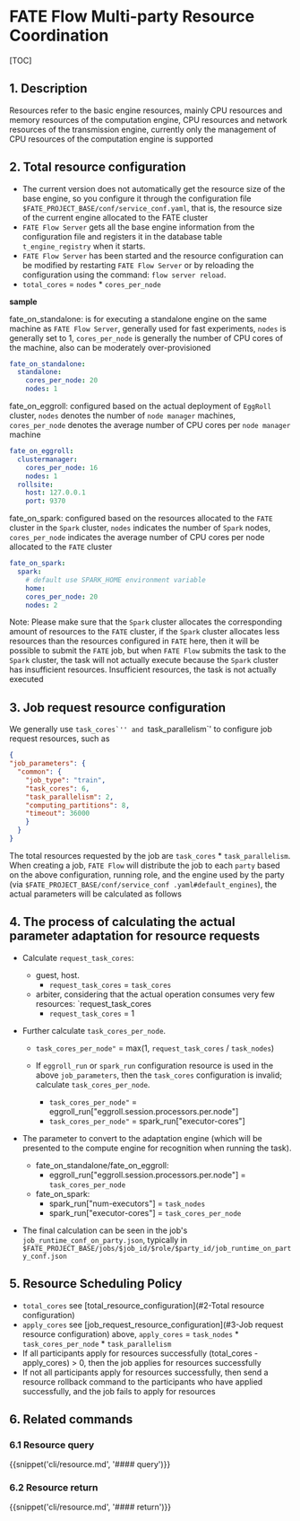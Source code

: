 # FATE Flow Multi-party Resource Coordination

[TOC]

## 1. Description

Resources refer to the basic engine resources, mainly CPU resources and memory resources of the computation engine, CPU resources and network resources of the transmission engine, currently only the management of CPU resources of the computation engine is supported

## 2. Total resource configuration

- The current version does not automatically get the resource size of the base engine, so you configure it through the configuration file `$FATE_PROJECT_BASE/conf/service_conf.yaml`, that is, the resource size of the current engine allocated to the FATE cluster
- `FATE Flow Server` gets all the base engine information from the configuration file and registers it in the database table `t_engine_registry` when it starts.
- `FATE Flow Server` has been started and the resource configuration can be modified by restarting `FATE Flow Server` or by reloading the configuration using the command: `flow server reload`.
- `total_cores` = `nodes` * `cores_per_node`

**sample**

fate_on_standalone: is for executing a standalone engine on the same machine as `FATE Flow Server`, generally used for fast experiments, `nodes` is generally set to 1, `cores_per_node` is generally the number of CPU cores of the machine, also can be moderately over-provisioned

```yaml
fate_on_standalone:
  standalone:
    cores_per_node: 20
    nodes: 1
```

fate_on_eggroll: configured based on the actual deployment of `EggRoll` cluster, `nodes` denotes the number of `node manager` machines, `cores_per_node` denotes the average number of CPU cores per `node manager` machine

```yaml
fate_on_eggroll:
  clustermanager:
    cores_per_node: 16
    nodes: 1
  rollsite:
    host: 127.0.0.1
    port: 9370
```

fate_on_spark: configured based on the resources allocated to the `FATE` cluster in the `Spark` cluster, `nodes` indicates the number of `Spark` nodes, `cores_per_node` indicates the average number of CPU cores per node allocated to the `FATE` cluster

```yaml
fate_on_spark:
  spark:
    # default use SPARK_HOME environment variable
    home:
    cores_per_node: 20
    nodes: 2
```

Note: Please make sure that the `Spark` cluster allocates the corresponding amount of resources to the `FATE` cluster, if the `Spark` cluster allocates less resources than the resources configured in `FATE` here, then it will be possible to submit the `FATE` job, but when `FATE Flow` submits the task to the `Spark` cluster, the task will not actually execute because the `Spark` cluster has insufficient resources. Insufficient resources, the task is not actually executed

## 3. Job request resource configuration

We generally use ``task_cores`'' and ``task_parallelism`' to configure job request resources, such as

```json
{
"job_parameters": {
  "common": {
    "job_type": "train",
    "task_cores": 6,
    "task_parallelism": 2,
    "computing_partitions": 8,
    "timeout": 36000
    }
  }
}
```

The total resources requested by the job are `task_cores` * `task_parallelism`. When creating a job, `FATE Flow` will distribute the job to each `party` based on the above configuration, running role, and the engine used by the party (via `$FATE_PROJECT_BASE/conf/service_conf .yaml#default_engines`), the actual parameters will be calculated as follows

## 4. The process of calculating the actual parameter adaptation for resource requests

- Calculate `request_task_cores`:
  - guest, host.
    - `request_task_cores` = `task_cores`
  - arbiter, considering that the actual operation consumes very few resources: `request_task_cores
    - `request_task_cores` = 1

- Further calculate `task_cores_per_node`.
  - `task_cores_per_node"` = max(1, `request_task_cores` / `task_nodes`)

  - If `eggroll_run` or `spark_run` configuration resource is used in the above `job_parameters`, then the `task_cores` configuration is invalid; calculate `task_cores_per_node`.
    - `task_cores_per_node"` = eggroll_run["eggroll.session.processors.per.node"]
    - `task_cores_per_node"` = spark_run["executor-cores"]

- The parameter to convert to the adaptation engine (which will be presented to the compute engine for recognition when running the task).
  - fate_on_standalone/fate_on_eggroll:
    - eggroll_run["eggroll.session.processors.per.node"] = `task_cores_per_node`
  - fate_on_spark:
    - spark_run["num-executors"] = `task_nodes`
    - spark_run["executor-cores"] = `task_cores_per_node`

- The final calculation can be seen in the job's `job_runtime_conf_on_party.json`, typically in `$FATE_PROJECT_BASE/jobs/$job_id/$role/$party_id/job_runtime_on_party_conf.json `

## 5. Resource Scheduling Policy

- `total_cores` see [total_resource_configuration](#2-Total resource configuration)
- `apply_cores` see [job_request_resource_configuration](#3-Job request resource configuration) above, `apply_cores` = `task_nodes` * `task_cores_per_node` * `task_parallelism`
- If all participants apply for resources successfully (total_cores - apply_cores) > 0, then the job applies for resources successfully
- If not all participants apply for resources successfully, then send a resource rollback command to the participants who have applied successfully, and the job fails to apply for resources

## 6. Related commands

### 6.1 Resource query

{{snippet('cli/resource.md', '#### query')}}

### 6.2 Resource return

{{snippet('cli/resource.md', '#### return')}}
